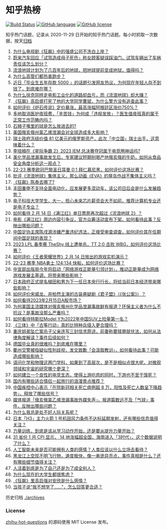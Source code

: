 # 知乎热榜
[![Build Status](https://github.com/ToWeLong/zhihu-hot-questions/workflows/CI/badge.svg)](https://github.com/ToWeLong/zhihu-hot-questions/actions)
[![GitHub language](https://img.shields.io/badge/language-golang-orange.svg)](https://golang.org/)
[![GitHub license](https://img.shields.io/github/license/ToWeLong/zhihu-hot-questions)](https://github.com/ToWeLong/zhihu-hot-questions/blob/main/LICENSE)

知乎热门话题，记录从 2020-11-29 日开始的知乎热门话题。每小时抓取一次数据，按天[归档](./archives)

<!-- BEGIN -->

1. [为什么电视剧《狂飙》中的强盛公司不洗白上岸？](https://www.zhihu.com/question/581664577)
1. [蔚来汽车回应「试驾造成母子死伤」称女顾客疑误踩油门，试驾车辆出了车祸责任该怎么划分？](https://www.zhihu.com/question/584134519)
1. [流浪地球计划为了几百年后的地球，把地球提前变成地狱，值得吗？](https://www.zhihu.com/question/583502913)
1. [为什么高管们都热衷跑步？](https://www.zhihu.com/question/285301487)
1. [近日「毕业生五年存款 5000 」的话题引发网友热议，为何现在年轻人存不到钱了，到底难在哪？](https://www.zhihu.com/question/583943266)
1. [为什么徐克同样走电影工业化的道路却血亏，而《流浪地球》却大赚？](https://www.zhihu.com/question/312774422)
1. [《狂飙》高启盛打死了他的大学同学曹斌，为什么警方没有追查此事？](https://www.zhihu.com/question/579284242)
1. [如何评价《炉石传说》定价暴涨，最高涨幅阿根廷区涨价750%？](https://www.zhihu.com/question/584098241)
1. [多地取消医护夜班费，「辛苦钱」为何成「违规发放」？医生值夜班真的属于正常工作范畴内吗？](https://www.zhihu.com/question/584012504)
1. [石狮子嘴里的球是怎么放进去的?](https://www.zhihu.com/question/19907413)
1. [美国俄亥俄州氯乙烯泄漏会对全球造成多大影响？](https://www.zhihu.com/question/583889398)
1. [瑞士政府冻结价值 81 亿美元的俄罗斯资产，此次「中立国」瑞士出手，这意味着什么？](https://www.zhihu.com/question/584002294)
1. [李培楠在《星际争霸 2》2023 IEM 总决赛夺冠属于电竞圈神话吗?](https://www.zhihu.com/question/583865026)
1. [美化学品泄漏事故发生后，专家建议短期别喝产地俄亥俄的牛奶，如何从食品安全角度分析这一观点？](https://www.zhihu.com/question/584000071)
1. [22-23 赛季欧冠巴黎圣日耳曼 0:1 拜仁慕尼黑，如何评价这场比赛？](https://www.zhihu.com/question/584103517)
1. [批评《流浪地球》集体主义，那么动画《EVA》的屋岛作战不集体主义吗？](https://www.zhihu.com/question/582805621)
1. [《狂飙》陈泰去哪了?](https://www.zhihu.com/question/581756830)
1. [丰田重申不支持全面电动化，应发展更多混动车，该公司日后会是什么发展趋势？](https://www.zhihu.com/question/581860424)
1. [电子科技大学学生，大一，担心未来芯片薪资会大不如前，推荐计算机专业还是电子专业？](https://www.zhihu.com/question/583722886)
1. [如何看待 2 月 14 日《满江红》单日票房再次超过《流浪地球 2》？](https://www.zhihu.com/question/583969881)
1. [电影《满江红》周边内容引争议，官方众筹活动宣布下架，如何看待此事？反映出哪些问题？](https://www.zhihu.com/question/584011338)
1. [中国足协主席陈戌源涉嫌严重违纪违法，正接受审查调查，如何评价其在任期间中国足球的表现？](https://www.zhihu.com/question/584049555)
1. [2023 LPL 春季赛 TheShy 线上遭单杀，TT 2:0 击败 WBG，如何评价这场比赛？](https://www.zhihu.com/question/584047147)
1. [如何评价《王者荣耀世界》2 月 14 日放出的游戏实机演示？](https://www.zhihu.com/question/583969219)
1. [22-23 赛季 NBA勇士 124:134 快船，如何评价这场比赛？](https://www.zhihu.com/question/584149485)
1. [中宣部出版局今年将启动「网络游戏正能量引领计划」，推动正能量成为网络游戏发展主基调，将带来哪些影响？](https://www.zhihu.com/question/583966944)
1. [日本政府正式提名植田和男为下一任日本央行行长，将给当前日本经济带来哪些影响？](https://www.zhihu.com/question/583948156)
1. [如何评价宋威龙、井柏然主演的古装悬疑剧《君子盟》（《张公案》）？](https://www.zhihu.com/question/581269414)
1. [如何看待2023年2月15日A股市场？](https://www.zhihu.com/question/584139819)
1. [为何美国主流媒体对俄亥俄州化学品泄漏事故鲜有报道？环保主义者为什么不抗议？是事故没那么严重吗？](https://www.zhihu.com/question/584151154)
1. [如何看待特斯拉Model Y为2022年中国SUV上险量第一名？](https://www.zhihu.com/question/579062381)
1. [《三体》中「古筝行动」真的比特种兵侵入更合理吗？](https://www.zhihu.com/question/582885932)
1. [重庆姐弟坠亡案杀子父亲连写三封信求原谅，前妻称要赎罪就伏法，如何从法律角度解读？事件后续如何？](https://www.zhihu.com/question/583948643)
1. [德国毕业真的很难吗？到底难在哪里？](https://www.zhihu.com/question/533195619)
1. [衢州交警被指疑似性别歧视，发文致歉「会汲取教训」，如何看待此事？可能造成哪些影响？](https://www.zhihu.com/question/583765244)
1. [请问化学和物理这两门学科，如果到了高层次，是不是相似点很大呢，对微观领域和宇宙的研究哪个更深？](https://www.zhihu.com/question/583070576)
1. [如何建立一个良性的电竞生态，使得上游吃肉的同时，下游也不至于饿死？](https://www.zhihu.com/question/583346114)
1. [国内有哪些适合情侣一起旅行的浪漫景点推荐？](https://www.zhihu.com/question/567849756)
1. [中国疾控中心表示「在院新冠相关死亡病例超 8 万，阳性及死亡人数呈下降趋势」，释放了哪些信号？](https://www.zhihu.com/question/584148263)
1. [媒体报道「俄亥俄氯乙烯泄漏事故外媒失声」，报道篇数远不及「气球」事件，反映出哪些问题？](https://www.zhihu.com/question/583990501)
1. [为什么我总是处不好人际关系呢？](https://www.zhihu.com/question/359415780)
1. [日本「H3」主力火箭 1 号机因风力条件不达标延期发射，还有哪些信息值得关注？](https://www.zhihu.com/question/583984521)
1. [力量训练，到底是该从学习动作开始，还是要从提升力量开始？](https://www.zhihu.com/question/577683015)
1. [31 省份 1 月 CPI 显示， 14 地涨幅超全国，海南进入「3时代」，这个数据说明了什么？](https://www.zhihu.com/question/584140305)
1. [人工智能未来是否可能拥有人类的感情？人类应该以什么立场去看待？](https://www.zhihu.com/question/562106035)
1. [黑龙江上空现不明飞行物，速度极快，像一串诡异亮点，事件真相是什么？还有哪些细节值得关注？](https://www.zhihu.com/question/583975799)
1. [人活着到底是为了自己还是为了成全别人？](https://www.zhihu.com/question/584151630)
1. [为什么现在的大学生都很焦虑？](https://www.zhihu.com/question/582549293)
1. [《狂飙》里高启强对安欣是什么感情？](https://www.zhihu.com/question/582295033)
1. [当孩子说“我不想学了……”，怎么回答更合适？](https://www.zhihu.com/question/583789342)

<!-- END -->

历史归档 [./archives](./archives)


### License
[zhihu-hot-questions](https://github.com/towelong/zhihu-hot-questions) 的源码使用 MIT License 发布。